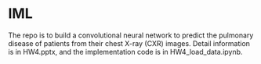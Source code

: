 # IML
The repo is to build a convolutional neural network to predict the pulmonary disease of patients from their chest X-ray (CXR) images. Detail information is in HW4.pptx, and the implementation code is in HW4_load_data.ipynb.
